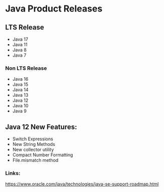 # Java  Product Releases

## LTS Release
- Java 17
- Java 11
- Java 8
- Java 7

### Non LTS Release
- Java 16
- Java 15
- Java 14
- Java 13
- Java 12
- Java 10
- Java 9

## Java 12 New Features: 
- Switch Expressions
- New String Methods 
- New collector utility
- Compact Number Formatting
- File.mismatch method




### Links:
https://www.oracle.com/java/technologies/java-se-support-roadmap.html
